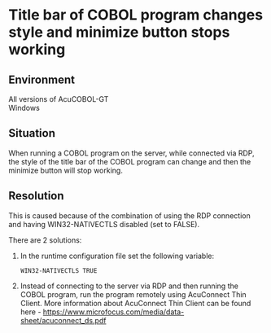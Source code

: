 # Title bar of COBOL program changes style and minimize button stops working
## Environment
All versions of AcuCOBOL-GT  
Windows  

## Situation
When running a COBOL program on the server, while connected via RDP, the style of the title bar of the COBOL program can change and then the minimize button will stop working.  
 
## Resolution
This is caused because of the combination of using the RDP connection and having WIN32-NATIVECTLS disabled (set to FALSE).  

There are 2 solutions:  

1. In the runtime configuration file set the following variable:  

    ```
    WIN32-NATIVECTLS TRUE
    ```

2. Instead of connecting to the server via RDP and then running the COBOL program, run the program remotely using AcuConnect Thin Client. More information about AcuConnect Thin Client can be found here - https://www.microfocus.com/media/data-sheet/acuconnect_ds.pdf  